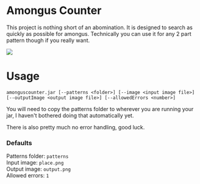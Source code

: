 # Amongus Counter
This project is nothing short of an abomination. It is designed to search as quickly as possible for amongus. Technically you can use it for any 2 part pattern though if you really want.

![](https://i.imgur.com/32BgYLK.png)

# Usage
```
amonguscounter.jar [--patterns <folder>] [--image <input image file>] [--outputImage <output image file>] [--allowedErrors <number>]
```
You will need to copy the patterns folder to wherever you are running your jar, I haven't bothered doing that automatically yet.

There is also pretty much no error handling, good luck.


### Defaults
Patterns folder: `patterns`  
Input image: `place.png`  
Output image: `output.png`  
Allowed errors: `1`  